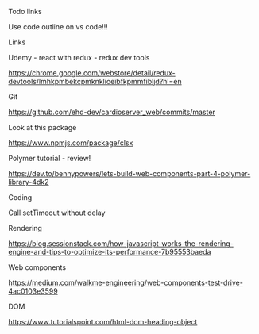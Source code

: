 Todo links

Use code outline on vs code!!!

Links

Udemy - react with redux - redux dev tools

https://chrome.google.com/webstore/detail/redux-devtools/lmhkpmbekcpmknklioeibfkpmmfibljd?hl=en


Git 

https://github.com/ehd-dev/cardioserver_web/commits/master



Look at this package

https://www.npmjs.com/package/clsx

Polymer tutorial - review!

https://dev.to/bennypowers/lets-build-web-components-part-4-polymer-library-4dk2


Coding

Call setTimeout without delay


Rendering

https://blog.sessionstack.com/how-javascript-works-the-rendering-engine-and-tips-to-optimize-its-performance-7b95553baeda


Web components

https://medium.com/walkme-engineering/web-components-test-drive-4ac0103e3599

DOM

https://www.tutorialspoint.com/html-dom-heading-object
